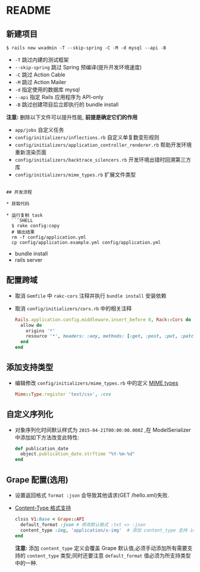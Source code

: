 # README

## 新建项目
```SHELL
$ rails new wxadmin -T --skip-spring -C -M -d mysql --api -B
```
* `-T` 跳过内建的测试框架
* `--skip-spring` 跳过 Spring 预编译(提升开发环境速度)
* `-C` 跳过 Action Cable
* `-M` 跳过 Action Mailer
* `-d` 指定使用的数据库 mysql
* `--api` 指定 Rails 应用程序为 API-only
* `-B` 跳过创建项目后立即执行的 bundle install

**注意:** 删除以下文件可以提升性能, **前提是确定它们的作用**
* `app/jobs` 自定义任务
* `config/initializers/inflections.rb` 自定义单复数变形规则
* `config/initializers/application_controller_renderer.rb` 帮助开发环境重新渲染页面
* `config/initializers/backtrace_silencers.rb` 开发环境出错时回溯第三方库
* `config/initializers/mime_types.rb` 扩展文件类型
```

## 开发流程

* 获取代码

* 运行复制 task
  ```SHELL
  $ rake config:copy
  # 输出结果
  rm -f config/application.yml
  cp config/application.example.yml config/application.yml
  ```
* bundle install
* rails server

## 配置跨域

* 取消 `Gemfile` 中 `rakc-cors` 注释并执行 `bundle install` 安装依赖

* 取消 `config/initializers/cors.rb` 中的相关注释
  ```RUBY
  Rails.application.config.middleware.insert_before 0, Rack::Cors do
    allow do
      origins '*'
      resource '*', headers: :any, methods: [:get, :post, :put, :patch, :delete, :options, :head]
    end
  end
  ```

## 添加支持类型

* 编辑修改 `config/initializers/mime_types.rb` 中的定义 [ MIME types ](https://developer.mozilla.org/en-US/docs/Web/HTTP/Basics_of_HTTP/MIME_types/Complete_list_of_MIME_types)
  ```RUBY
  Mime::Type.register 'text/csv', :csv
  ```

## 自定义序列化
* 对象序列化时间默认样式为 `2015-04-21T00:00:00.000Z` ,在 ModelSerializer 中添加如下方法改变此特性:
  ```RUBY
  def publication_date
    object.publication_date.strftime "%Y-%m-%d"
  end
  ```

## Grape 配置(选用)

* 设置返回格式 `format :json` 会导致其他请求(GET /hello.xml)失败.

* [Content-Type 格式支持](http://tool.oschina.net/commons)
  ```RUBY
  clsss V1:Base < Grape::API
    default_format :json # 修改默认格式 :txt => :json
    content_type :img, 'application/x-img'  # 添加 content_type 支持 image, 默认为 XML, JSON, BINARY, TXT
  end
  ```
  **注意:** 添加 `content_type` 定义会覆盖 Grape 默认值,必须手动添加所有需要支持的 `content_type` 类型;同时还要注意 `default_format` 值必须为所支持类型中的一种.
